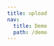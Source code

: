 ```yaml
---
title: upload
nav:
  title: Demo
  path: /demo
---
```


<code src="../examples/upload.tsx"/></code>
